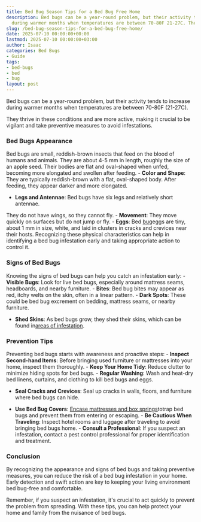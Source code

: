 ```yaml
---
title: Bed Bug Season Tips for a Bed Bug Free Home
description: Bed bugs can be a year-round problem, but their activity tends to increase
  during warmer months when temperatures are between 70-80F 21-27C. They thrive in...
slug: /bed-bug-season-tips-for-a-bed-bug-free-home/
date: 2025-07-10 00:00:00+00:00
lastmod: 2025-07-10 00:00:00+03:00
author: Isaac
categories: Bed Bugs
- Guide
tags:
- bed-bugs
- bed
- bug
layout: post
---
```

Bed bugs can be a year-round problem, but their activity tends to increase during warmer months when temperatures are between 70-80F (21-27C).

They thrive in these conditions and are more active, making it crucial to be vigilant and take preventive measures to avoid infestations.

###  Bed Bugs Appearance

Bed bugs are small, reddish-brown insects that feed on the blood of humans and animals. They are about 4-5 mm in length, roughly the size of an apple seed. Their bodies are flat and oval-shaped when unfed, becoming more elongated and swollen after feeding. - **Color and Shape**: They are typically reddish-brown with a flat, oval-shaped body. After feeding, they appear darker and more elongated.

- **Legs and Antennae**: Bed bugs have six legs and relatively short antennae.

They do not have wings, so they cannot fly. - **Movement**: They move quickly on surfaces but do not jump or fly. - **Eggs**: Bed [bug](https://pestpolicy.com/bed-bug-bites-vs-other-bites/)eggs are tiny, about 1 mm in size, white, and laid in clusters in cracks and crevices near their hosts. Recognizing these physical characteristics can help in identifying a bed bug infestation early and taking appropriate action to control it.

###  Signs of Bed Bugs

Knowing the signs of bed bugs can help you catch an infestation early: - **Visible Bugs**: Look for live bed bugs, especially around mattress seams, headboards, and nearby furniture. - **Bites**: Bed bug bites may appear as red, itchy welts on the skin, often in a linear pattern. - **Dark Spots**: These could be bed bug excrement on bedding, mattress seams, or nearby furniture.

- **Shed Skins**: As bed bugs grow, they shed their skins, which can be found in[areas of infestation](https://pestpolicy.com/what-does-bed-bug-poop-look-like/).

###  Prevention Tips

Preventing bed bugs starts with awareness and proactive steps: - **Inspect Second-hand Items**: Before bringing used furniture or mattresses into your home, inspect them thoroughly. - **Keep Your Home Tidy**: Reduce clutter to minimize hiding spots for bed bugs. - **Regular Washing**: Wash and heat-dry bed linens, curtains, and clothing to kill bed bugs and eggs.

- **Seal Cracks and Crevices**: Seal up cracks in walls, floors, and furniture where bed bugs can hide.

- **Use Bed Bug Covers**: [Encase mattresses and box springs](https://pestpolicy.com/best-bed-bug-mattress-encasements/)totrap bed bugs and prevent them from entering or escaping. - **Be Cautious When Traveling**: Inspect hotel rooms and luggage after traveling to avoid bringing bed bugs home. - **Consult a Professional**: If you suspect an infestation, contact a pest control professional for proper identification and treatment.

###  Conclusion

By recognizing the appearance and signs of bed bugs and taking preventive measures, you can reduce the risk of a bed bug infestation in your home. Early detection and swift action are key to keeping your living environment bed bug-free and comfortable.

Remember, if you suspect an infestation, it's crucial to act quickly to prevent the problem from spreading. With these tips, you can help protect your home and family from the nuisance of bed bugs.